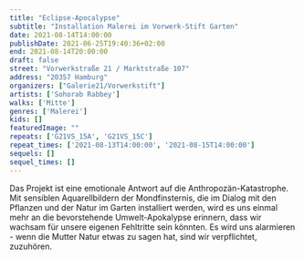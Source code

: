 ```yaml
---
title: "Eclipse-Apocalypse"
subtitle: "Installation Malerei im Vorwerk-Stift Garten"
date: 2021-08-14T14:00:00
publishDate: 2021-06-25T19:40:36+02:00
end: 2021-08-14T20:00:00
draft: false
street: "Vorwerkstraße 21 / Marktstraße 107"
address: "20357 Hamburg"
organizers: ["Galerie21/Vorwerkstift"]
artists: ['Sohorab Rabbey']
walks: ['Mitte']
genres: ['Malerei']
kids: []
featuredImage: ""
repeats: ['G21VS_15A', 'G21VS_15C']
repeat_times: ['2021-08-13T14:00:00', '2021-08-15T14:00:00']
sequels: []
sequel_times: []
---
```


Das Projekt ist eine emotionale Antwort auf die Anthropozän-Katastrophe. Mit sensiblen Aquarellbildern der Mondfinsternis, die im Dialog mit den Pflanzen und der Natur im Garten installiert werden, wird es uns einmal mehr an die bevorstehende Umwelt-Apokalypse erinnern, dass wir wachsam für unsere eigenen Fehltritte sein könnten. Es wird uns alarmieren - wenn die Mutter Natur etwas zu sagen hat, sind wir verpflichtet, zuzuhören.  